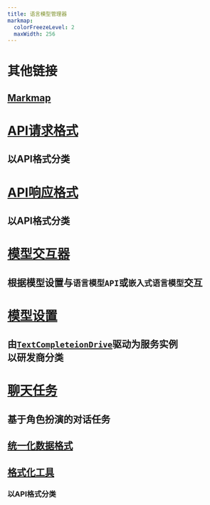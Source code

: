 ```yaml
---
title: 语言模型管理器
markmap:
  colorFreezeLevel: 2
  maxWidth: 256
---
```


# 其他链接
## [Markmap](https://markmap.js.org/docs/json-options)

# [API请求格式](src/RequestFormat/index.ts)
## 以API格式分类

# [API响应格式](src/ResponseFormat/index.ts)
## 以API格式分类

# [模型交互器](src/Interactor/index.ts)
## 根据模型设置与`语言模型API`或`嵌入式语言模型`交互

# [模型设置](src/ModelConfig/index.ts)
## 由[`TextCompleteionDrive`](src/TextCompletion/TextCompletionDrive.ts)驱动为服务实例<br>以研发商分类

# [聊天任务](src/ChatTask/index.ts)
## 基于角色扮演的对话任务

## [统一化数据格式](src/ChatTask/ChatTaskInterface.ts)

## [格式化工具](src/ChatTask/Formatter/index.ts)
### 以API格式分类

